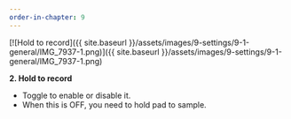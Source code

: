 ```yaml
---
order-in-chapter: 9
---
```


[![Hold to record]({{ site.baseurl }}/assets/images/9-settings/9-1-general/IMG_7937-1.png)]({{
site.baseurl }}/assets/images/9-settings/9-1-general/IMG_7937-1.png)

**2. Hold to record**

- Toggle to enable or disable it.
- When this is OFF, you need to hold pad to sample.
